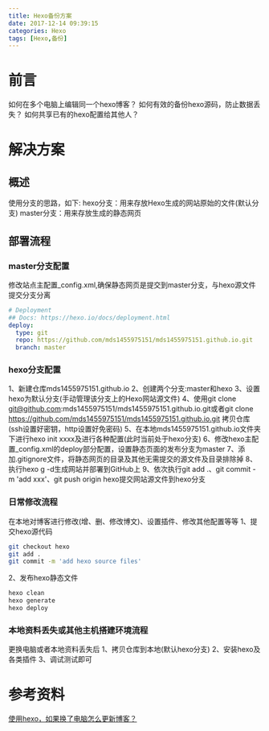 ```yaml
---
title: Hexo备份方案
date: 2017-12-14 09:39:15
categories: Hexo
tags: [Hexo,备份]
---
```


# 前言
如何在多个电脑上编辑同一个hexo博客？
如何有效的备份hexo源码，防止数据丢失？
如何共享已有的hexo配置给其他人？

<!-- more -->
# 解决方案
## 概述
使用分支的思路，如下:
hexo分支：用来存放Hexo生成的网站原始的文件(默认分支)
master分支：用来存放生成的静态网页

## 部署流程
### master分支配置
修改站点主配置_config.xml,确保静态网页是提交到master分支，与hexo源文件提交分支分离
``` yaml
# Deployment
## Docs: https://hexo.io/docs/deployment.html
deploy:
  type: git
  repo: https://github.com/mds1455975151/mds1455975151.github.io.git
  branch: master
```
### hexo分支配置
1、新建仓库mds1455975151.github.io
2、创建两个分支:master和hexo
3、设置hexo为默认分支(手动管理该分支上的Hexo网站源文件)
4、使用git clone git@github.com:mds1455975151/mds1455975151.github.io.git或者git clone https://github.com/mds1455975151/mds1455975151.github.io.git 拷贝仓库(ssh设置好密钥，http设置好免密码)
5、在本地mds1455975151.github.io文件夹下进行hexo init xxxx及进行各种配置(此时当前处于hexo分支)
6、修改hexo主配置_config.xml的deploy部分配置，设置静态页面的发布分支为master
7、添加.gitignore文件，将静态网页的目录及其他无需提交的源文件及目录排除掉
8、执行hexo g -d生成网站并部署到GitHub上
9、依次执行git add .、git commit -m 'add xxx'、git push origin hexo提交网站源文件到hexo分支

### 日常修改流程
在本地对博客进行修改(增、删、修改博文)、设置插件、修改其他配置等等
1、提交hexo源代码
``` bash
git checkout hexo
git add .
git commit -m 'add hexo source files'
```
2、发布hexo静态文件
``` bash
hexo clean
hexo generate
hexo deploy
```
### 本地资料丢失或其他主机搭建环境流程
更换电脑或者本地资料丢失后
1、拷贝仓库到本地(默认hexo分支)
2、安装hexo及各类插件
3、调试测试即可

# 参考资料
[使用hexo，如果换了电脑怎么更新博客？](https://www.zhihu.com/question/21193762)
